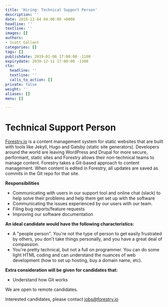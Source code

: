 ```yaml
---
title: 'Hiring: Technical Support Person'
description: ''
date: 2018-12-04 04:00:00 +0000
headline: ''
textline: ''
images: []
authors:
- Scott Gallant
categories: []
tags: []
publishdate: 2019-01-06 17:00:00 -1100
expirydate: 2030-12-11 17:00:00 -1100
cta:
  headline: ''
  textline: ''
  calls_to_action: []
private: false
weight: ''
aliases: []
menu: []

---
```

# Technical Support Person

[Forestry.io](https://forestry.io) is a content management system for static websites that are built with tools like Jekyll, Hugo and Gatsby (static site generators).  Developers around the world are leaving WordPress and Drupal for more secure, performant, static sites and Forestry allows their non-technical teams to manage content.  Forestry takes a Git-based approach to content management. When content is edited in Forestry, all updates are saved as commits in the Git repo for that site.

**Responsibilities**

* Communicating with users in our support tool and online chat (slack) to help solve their problems and help them get set up with the software
* Communicating the issues experienced by our users with our team. 
* Filing bug reports/feature requests
* Improving our software documentation

**An ideal candidate would have the following characteristics:**

* A "people person". You're not the type of person to get easily frustrated by others, you don't take things personally, and you have a great deal of compassion.  
* You're pretty technical, but not a full on programmer. You can do some light HTML coding and can understand the nuances of web development (how to set up hosting, buy a domain name, etc).

**Extra consideration will be given for candidates that:**

* Understand how Git works 

We are open to remote candidates.

Interested candidates, please contact [jobs@forestry.io](mailto:jobs@forestry.io)